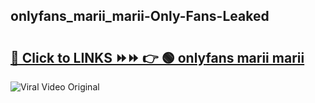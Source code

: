 
 ## onlyfans_marii_marii-Only-Fans-Leaked

# <h2><a href="https://clipsfans.com/onlyfans_marii_marii&ref=git">🔗 Click to LINKS ⏩⏩ 👉 🟢 onlyfans marii marii </a></h2>

<a href="https://clipsfans.com/onlyfans_marii_marii&ref=git" rel="nofollow" data-target="animated-image.originalLink"><img src="https://i.ibb.co.com/xMMVF88/686577567.gif" alt="Viral Video Original" style="max-width: 100%; display: inline-block;" data-target="animated-image.originalImage"></a>
